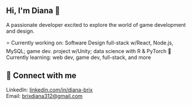## Hi, I'm Diana 🐚
A passionate developer excited to explore the world of game development and design.  

:star: Currently working on: Software Design full-stack w/React, Node.js, MySQL; game dev. project w/Unity; data science with R & PyTorch
🌸 Currently learning: web dev, game dev, full-stack, and more  
## :dizzy: Connect with me
LinkedIn: [linkedin.com/in/diana-brix](https://www.linkedin.com/in/diana-brix-9465a3265/)  
Email: [brixdiana312@gmail.com](brixdiana312@gmail.com)


<!--
**brix-diana/brix-diana** is a ✨ _special_ ✨ repository because its `README.md` (this file) appears on your GitHub profile.

Here are some ideas to get you started:

- 🔭 I’m currently working on ...
- 🌱 I’m currently learning ...
- 👯 I’m looking to collaborate on ...
- 🤔 I’m looking for help with ...
- 💬 Ask me about ...
- 📫 How to reach me: ...
- 😄 Pronouns: ...
- ⚡ Fun fact: ...
-->
